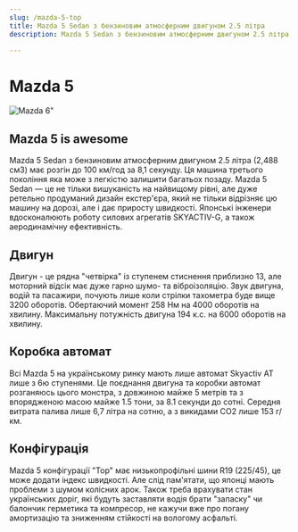 ```yaml
---
slug: /mazda-5-top
title: Mazda 5 Sedan з бензиновим атмосферним двигуном 2.5 літра
description: Mazda 5 Sedan з бензиновим атмосферним двигуном 2.5 літра

---
```


# Mazda 5

![Mazda 6"](/manufacturers/mazda/images/mazda_6%20SEDAN_0.jpg)

## Mazda 5 is awesome

Mazda 5 Sedan з бензиновим атмосферним двигуном 2.5 літра (2,488 см3) має розгін до 100 км/год за 8,1 секунду. Ця машина третього покоління яка може з легкістю залишити багатьох позаду. Mazda 5 Sedan — це не тільки вишуканість на найвищому рівні, але дуже ретельно продуманий дизайн екстер'єра, який не тільки відрізняє цю машину на дорозі, але і дає приросту швидкості. Японські інженери вдосконалюють роботу силових агрегатів SKYACTIV-G, а також аеродинамічну ефективність. 

## Двигун

Двигун - це рядна "четвірка" із ступенем стиснення приблизно 13, але моторний відсік має дуже гарно шумо- та віброізоляцію. Звук двигуна, водій та пасажири, почують лише коли стрілки тахометра буде вище 3200 оборотів. Обертаючий момент 258 Нм на 4000 оборотів на хвилину. Максимальну потужність двигуна 194 к.с. на 6000 оборотів на хвилину.

## Коробка автомат

Всі Mazda 5 на українському ринку мають лише автомат Skyactiv AT лише з 6ю ступенями. Це поєднання двигуна та коробки автомат розганяюсь цього монстра, з довжиною майже 5 метрів та з впорядженою масою майже 1.5 тони, за 8.1 секунди до сотні. Середня витрата палива лише 6,7 літра на сотню, а з викидами CO2 лише 153 г/км.

## Конфігурація

Mazda 5 конфігурації "Top" має низькопрофільні шини R19 (225/45), це може додати індекс швидкості. Але слід пам'ятати, що японці мають проблеми з шумом колісних арок. Також треба врахувати стан українських доріг, які будуть заставляти водія брати "запаску" чи балончик герметика та компресор, не кажучи вже про погану амортизацію та зниженням стійкості на вологому асфальті.